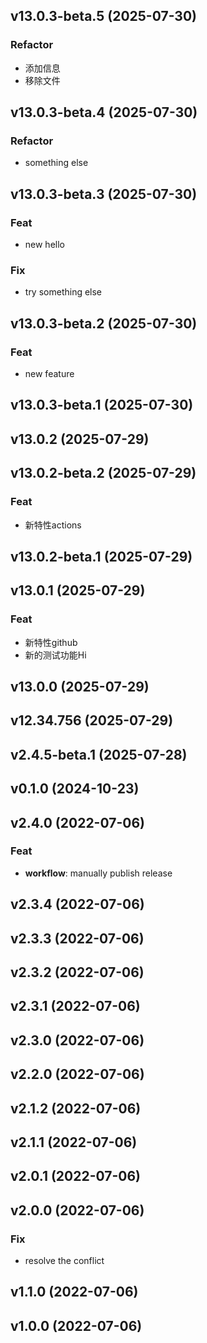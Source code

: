 ## v13.0.3-beta.5 (2025-07-30)

### Refactor

- 添加信息
- 移除文件

## v13.0.3-beta.4 (2025-07-30)

### Refactor

- something else

## v13.0.3-beta.3 (2025-07-30)

### Feat

- new hello

### Fix

- try something else

## v13.0.3-beta.2 (2025-07-30)

### Feat

- new feature

## v13.0.3-beta.1 (2025-07-30)

## v13.0.2 (2025-07-29)

## v13.0.2-beta.2 (2025-07-29)

### Feat

- 新特性actions

## v13.0.2-beta.1 (2025-07-29)

## v13.0.1 (2025-07-29)

### Feat

- 新特性github
- 新的测试功能Hi

## v13.0.0 (2025-07-29)

## v12.34.756 (2025-07-29)

## v2.4.5-beta.1 (2025-07-28)

## v0.1.0 (2024-10-23)

## v2.4.0 (2022-07-06)

### Feat

- **workflow**: manually publish release

## v2.3.4 (2022-07-06)

## v2.3.3 (2022-07-06)

## v2.3.2 (2022-07-06)

## v2.3.1 (2022-07-06)

## v2.3.0 (2022-07-06)

## v2.2.0 (2022-07-06)

## v2.1.2 (2022-07-06)

## v2.1.1 (2022-07-06)

## v2.0.1 (2022-07-06)

## v2.0.0 (2022-07-06)

### Fix

- resolve the conflict

## v1.1.0 (2022-07-06)

## v1.0.0 (2022-07-06)

